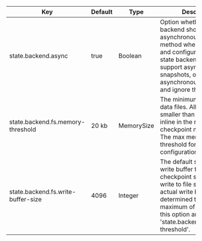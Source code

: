 | Key | Default | Type | Description |
|-----|---------|------|-------------|
| state.backend.async | true | Boolean | Option whether the state backend should use an asynchronous snapshot method where possible and configurable. Some state backends may not support asynchronous snapshots, or only support asynchronous snapshots, and ignore this option. |
| state.backend.fs.memory-threshold | 20 kb | MemorySize | The minimum size of state data files. All state chunks smaller than that are stored inline in the root checkpoint metadata file. The max memory threshold for this configuration is 1MB. |
| state.backend.fs.write-buffer-size | 4096 | Integer | The default size of the write buffer for the checkpoint streams that write to file systems. The actual write buffer size is determined to be the maximum of the value of this option and option 'state.backend.fs.memory-threshold'. |
